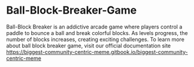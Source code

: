 # Ball-Block-Breaker-Game
Ball-Block Breaker is an addictive arcade game where players control a paddle to bounce a ball and break colorful blocks. As levels progress, the number of blocks increases, creating exciting challenges.
To learn more about ball block breaker game, visit our official documentation site
https://biggest-community-centric-meme.gitbook.io/biggest-community-centric-meme
